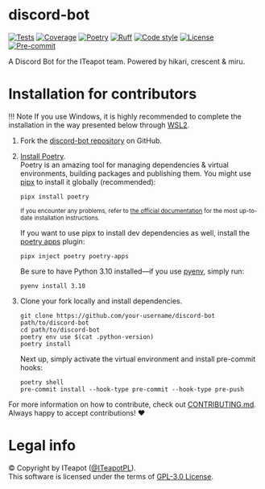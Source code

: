 
# discord-bot
[![Tests](https://github.com/ITeapotPL/discord-bot/actions/workflows/test.yml/badge.svg)](https://github.com/ITeapotPL/discord-bot/actions/workflows/test.yml)
[![Coverage](https://coverage-badge.samuelcolvin.workers.dev/ITeapotPL/discord-bot.svg)](https://coverage-badge.samuelcolvin.workers.dev/redirect/ITeapotPL/discord-bot)
[![Poetry](https://img.shields.io/endpoint?url=https://python-poetry.org/badge/v0.json)](https://python-poetry.org/)
[![Ruff](https://img.shields.io/endpoint?url=https://raw.githubusercontent.com/astral-sh/ruff/main/assets/badge/v2.json)](https://github.com/astral-sh/ruff)
[![Code style](https://img.shields.io/badge/code%20style-black-000000.svg?label=Code%20style)](https://github.com/psf/black)
[![License](https://img.shields.io/github/license/ITeapotPL/discord-bot.svg?label=License)](https://github.com/ITeapotPL/discord-bot/blob/HEAD/LICENSE)
[![Pre-commit](https://img.shields.io/badge/pre--commit-enabled-brightgreen?logo=pre-commit&logoColor=white)](https://github.com/pre-commit/pre-commit)

A Discord Bot for the ITeapot team. Powered by hikari, crescent & miru.

# Installation for contributors



!!! Note
    If you use Windows, it is highly recommended to complete the installation in the way presented below through [WSL2](https://learn.microsoft.com/en-us/windows/wsl/install).



1.  Fork the [discord-bot repository](https://github.com/ITeapotPL/discord-bot) on GitHub.

1.  [Install Poetry](https://python-poetry.org/docs/#installation).<br/>
    Poetry is an amazing tool for managing dependencies & virtual environments, building packages and publishing them.
    You might use [pipx](https://github.com/pypa/pipx#readme) to install it globally (recommended):

    ```shell
    pipx install poetry
    ```

    <sub>If you encounter any problems, refer to [the official documentation](https://python-poetry.org/docs/#installation) for the most up-to-date installation instructions.</sub>

    If you want to use pipx to install dev dependencies as well, install the [poetry apps](https://github.com/bswck/poetry-apps#readme) plugin:
    ```shell
    pipx inject poetry poetry-apps
    ```

    Be sure to have Python 3.10 installed—if you use [pyenv](https://github.com/pyenv/pyenv#readme), simply run:

    ```shell
    pyenv install 3.10
    ```

1.  Clone your fork locally and install dependencies.

    ```shell
    git clone https://github.com/your-username/discord-bot path/to/discord-bot
    cd path/to/discord-bot
    poetry env use $(cat .python-version)
    poetry install
    ```

    Next up, simply activate the virtual environment and install pre-commit hooks:

    ```shell
    poetry shell
    pre-commit install --hook-type pre-commit --hook-type pre-push
    ```

For more information on how to contribute, check out [CONTRIBUTING.md](https://github.com/ITeapotPL/discord-bot/blob/HEAD/CONTRIBUTING.md).<br/>
Always happy to accept contributions! ❤️


# Legal info
© Copyright by ITeapot ([@ITeapotPL](https://github.com/ITeapotPL)).
<br />This software is licensed under the terms of [GPL-3.0 License](https://github.com/ITeapotPL/discord-bot/blob/HEAD/LICENSE).
